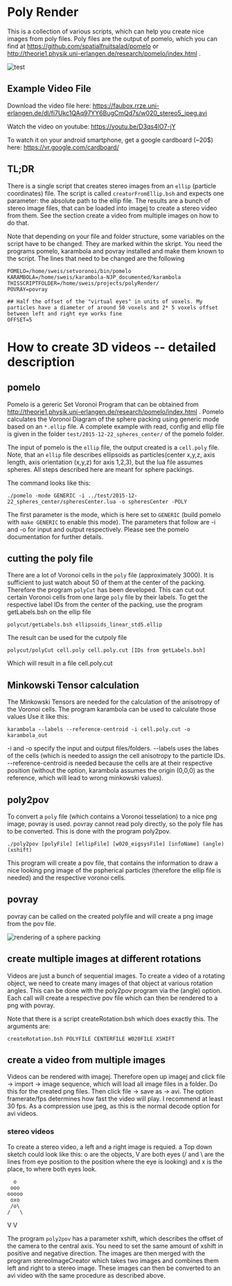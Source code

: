 
# Poly Render
This is a collection of various scripts, which can help you create nice images from poly files. Poly files are the output of pomelo, which you can find at https://github.com/spatialfruitsalad/pomelo  or http://theorie1.physik.uni-erlangen.de/research/pomelo/index.html .

![test](https://cloud.githubusercontent.com/assets/17979038/25128693/dea86b48-243a-11e7-8a95-6b9cc504605d.png)

## Example Video File
Download the video file here: https://faubox.rrze.uni-erlangen.de/dl/fi7Ukc1QAq97YY6BugCmQd7s/w020_stereo5_jpeg.avi

Watch the video on youtube: https://youtu.be/D3qs4lO7-jY

To watch it on your android smartphone, get a google cardboard (~20$) here: https://vr.google.com/cardboard/


## TL;DR
There is a single script that creates stereo images from an `ellip` (particle coordinates) file. 
The script is called `creatorFromEllip.bsh` and expects one parameter: the absolute path to the ellip file. 
The results are a bunch of stereo image files, that can be loaded into imagej to create a stereo video from them. 
See the section create a video from multiple images on how to do that.

Note that depending on your file and folder structure, some variables on the script have to be changed. They are marked within the skript. You need the programs pomelo, karambola and povray installed and make them known to the script.
The lines that need to be changed are the following
```
POMELO=/home/sweis/setvoronoi/bin/pomelo
KARAMBOLA=/home/sweis/karambola-NJP_documented/karambola
THISSCRIPTFOLDER=/home/sweis/projects/polyRender/
POVRAY=povray

## Half the offset of the "virtual eyes" in units of voxels. My particles have a diameter of around 50 voxels and 2* 5 voxels offset between left and right eye works fine
OFFSET=5

```

# How to create 3D videos -- detailed description
## pomelo
Pomelo is a gereric Set Voronoi Program that can be obtained from http://theorie1.physik.uni-erlangen.de/research/pomelo/index.html .
Pomelo calculates the Voronoi Diagram of the sphere packing using generic mode based on an `*.ellip` file. 
A complete example with read, config and ellip file is given in the folder `test/2015-12-22_spheres_center/` of the pomelo folder.

The input of pomelo is the `ellip` file, the output created is a `cell.poly` file. 
Note, that an `ellip` file describes ellipsoids as particles(center x,y,z, axis length, axis orientation (x,y,z) for axis 1,2,3), but the lua file assumes spheres. All steps described here are meant for sphere packings.

The command looks like this:

```
./pomelo -mode GENERIC -i ../test/2015-12-22_spheres_center/spheresCenter.lua -o spheresCenter -POLY
```

The first parameter is the mode, which is here set to `GENERIC` (build pomelo with `make GENERIC` to enable this mode). The parameters that follow are -i and -o for input and output respectively. Please see the pomelo documentation for further details.

## cutting the poly file 
There are a lot of Voronoi cells in the `poly` file (approximately 3000). It is sufficient to just watch about 50 of them at the center of the packing.
Therefore the program `polyCut` has been developed. This can cut out certain Voronoi cells from one large `poly` file by their labels.
To get the respective label IDs from the center of the packing, use the program getLabels.bsh on the ellip file

```
polycut/getLabels.bsh ellipsoids_linear_std5.ellip
```

The result can be used for the cutpoly file
```
polycut/polyCut cell.poly cell.poly.cut [IDs from getLabels.bsh]
```

Which will result in a file cell.poly.cut


## Minkowski Tensor calculation
The Minkowski Tensors are needed for the calculation of the anisotropy of the Voronoi cells. The program karambola can be used to calculate those values
Use it like this:
```
karambola --labels --reference-centroid -i cell.poly.cut -o karambola_out
```

-i and -o specify the input and output files/folders. --labels uses the labes of the cells (which is needed to assign the cell anisotropy to the particle IDs. --reference-centroid is needed because the cells are at their respective position (without the option, karambola assumes the origin (0,0,0) as the reference, which will lead to wrong minkowski values).



## poly2pov
To convert a `poly` file (which contains a Voronoi tesselation) to a nice png image, povray is used. povray cannot read poly directly, so the poly file has to be converted. This is done with the program poly2pov.

```
./poly2pov [polyFile] [ellipFile] [w020_eigsysFile] [infoName] (angle) (xshift)
```

This program will create a pov file, that contains the information to draw a nice looking png image of the pspherical particles (therefore the ellip file is needed) and the respective voronoi cells.

## povray

povray can be called on the created polyfile and will create a png image from the pov file.

![rendering of a sphere packing](https://cloud.githubusercontent.com/assets/17979038/25128693/dea86b48-243a-11e7-8a95-6b9cc504605d.png)

## create multiple images at different rotations
Videos are just a bunch of sequential images. To create a video of a rotating object, we need to create many images of that object at various rotation angles. This can be done with the poly2pov program via the (angle) option. 
Each call will create a respective pov file which can then be rendered to a png with povray.

Note that there is a script createRotation.bsh which does exactly this. The arguments are:
```
createRotation.bsh POLYFILE CENTERFILE W020FILE XSHIFT
```

## create a video from multiple images
Videos can be rendered with imagej. Therefore open up imagej and click file -> import -> image sequence, which will load all image files in a folder. Do this for the created png files.
Then click file -> save as -> avi. The option framerate/fps determines how fast the video will play. I recommend at least 30 fps. As a compression use jpeg, as this is the normal decode option for avi videos.

### stereo videos ###
To create a stereo video, a left and a right image is requied. a Top down sketch could look like this: o are the objects, V are both eyes (/ and \ are the lines from eye position to the position where the eye is looking) and x is the place, to where both eyes look.

      o
     ooo
    ooooo
     oxo
     /o\
    /   \
   V     V

The program `poly2pov` has a parameter xshift, which describes the offset of the camera to the central axis. You need to set the same amount of xshift in positive and negative direction. The images are then merged with the program stereoImageCreator which takes two images and combines them left and right to a stereo image. These images can then be converted to an avi video with the same procedure as described above.

